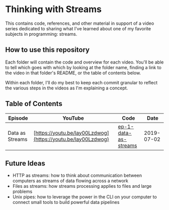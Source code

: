 # Thinking with Streams

This contains code, references, and other material in support of a video series
dedicated to sharing what I've learned about one of my favorite subjects in
programming: streams.

## How to use this repository

Each folder will contain the code and overview for each video. You'll be able to
tell which goes with which by looking at the folder name, finding a link to the
video in that folder's README, or the table of contents below.

Within each folder, I'll do my best to keep each commit granular to reflect the
various steps in the videos as I'm explaining a concept.

##  Table of Contents

| Episode | YouTube | Code | Date |
| --------|---------|------|------ |
| Data as Streams | [https://youtu.be/lay00Lzdwog](https://youtu.be/lay00Lzdwog) | [ep-1-data-as-streams](./ep-1-data-as-streams) | 2019-07-02 |

## Future Ideas

- HTTP as streams: how to think about communication between computers as streams
  of data flowing across a network
- Files as streams: how streams processing applies to files and large problems
- Unix pipes: how to leverage the power in the CLI on your computer to connect
  small tools to build powerful data pipelines
